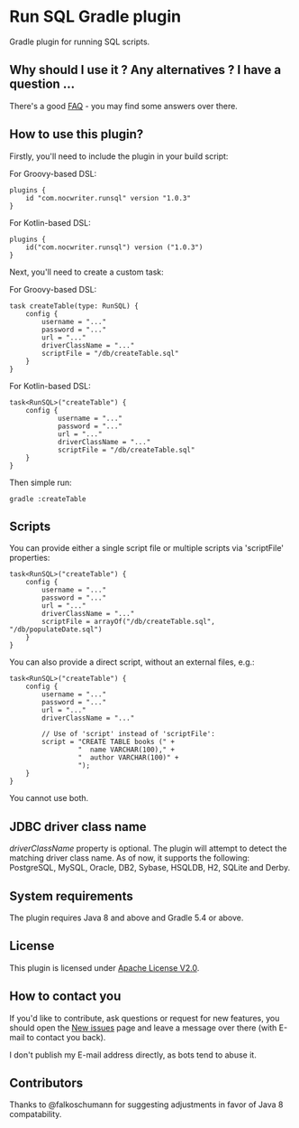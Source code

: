 Run SQL Gradle plugin
=====================

Gradle plugin for running SQL scripts.

Why should I use it ? Any alternatives ? I have a question ...
--------------------------------------------------------------
There's a good [FAQ](docs/FAQ.md) - you may find some answers over there.

How to use this plugin?
-----------------------
Firstly, you'll need to include the plugin in your build script:

For Groovy-based DSL:

    plugins {
        id "com.nocwriter.runsql" version "1.0.3"
    }

For Kotlin-based DSL:

    plugins {
        id("com.nocwriter.runsql") version ("1.0.3")
    }
    
Next, you'll need to create a custom task:

For Groovy-based DSL:

    task createTable(type: RunSQL) {
        config {
            username = "..."
            password = "..."
            url = "..."
            driverClassName = "..."
            scriptFile = "/db/createTable.sql"
        }
    }

For Kotlin-based DSL:

    task<RunSQL>("createTable") {
        config {
                username = "..."
                password = "..."
                url = "..."
                driverClassName = "..."
                scriptFile = "/db/createTable.sql"
        }
    }
    
Then simple run:

    gradle :createTable

Scripts
----------------
You can provide either a single script file or multiple scripts via 'scriptFile' properties:

    task<RunSQL>("createTable") {
        config {
            username = "..."
            password = "..."
            url = "..."
            driverClassName = "..."
            scriptFile = arrayOf("/db/createTable.sql", "/db/populateDate.sql")
        }
    }
    
You can also provide a direct script, without an external files, e.g.:

    task<RunSQL>("createTable") {
        config {
            username = "..."
            password = "..."
            url = "..."
            driverClassName = "..."
            
            // Use of 'script' instead of 'scriptFile':
            script = "CREATE TABLE books (" +
                     "  name VARCHAR(100)," +
                     "  author VARCHAR(100)" +
                     ");
        }
    }

You cannot use both.

JDBC driver class name
----------------------
_driverClassName_ property is optional. The plugin will attempt to detect the matching driver class name.
As of now, it supports the following: PostgreSQL, MySQL, Oracle, DB2, Sybase, HSQLDB, H2, SQLite and Derby.

System requirements
-------------------
The plugin requires Java 8 and above and Gradle 5.4 or above.

License
-------
This plugin is licensed under [Apache License V2.0](LICENSE).

How to contact you
------------------
If you'd like to contribute, ask questions or request for new features, you
should open the
[New issues](https://github.com/NocWriter/runsql-gradle-plugin/issues/new)
page and leave a message over there (with E-mail to contact you back).

I don't publish my E-mail address directly, as bots tend to abuse it.

Contributors
------------
Thanks to @falkoschumann for suggesting adjustments in favor of Java 8 compatability.
